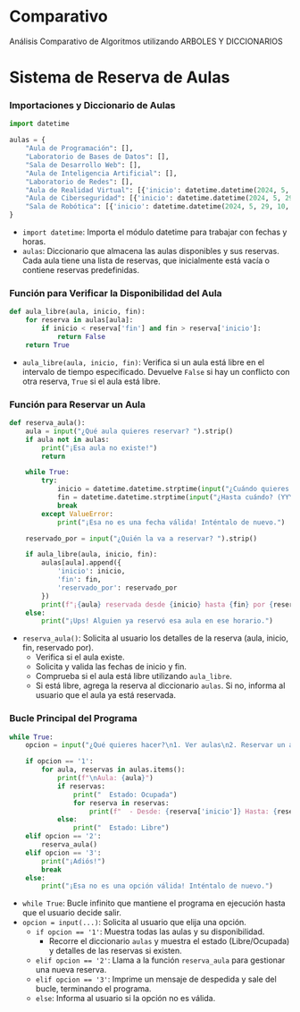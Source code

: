 # Comparativo
Análisis Comparativo de Algoritmos utilizando ARBOLES Y DICCIONARIOS
# Sistema de Reserva de Aulas
### Importaciones y Diccionario de Aulas
```python
import datetime

aulas = {
    "Aula de Programación": [],
    "Laboratorio de Bases de Datos": [],
    "Sala de Desarrollo Web": [],
    "Aula de Inteligencia Artificial": [],
    "Laboratorio de Redes": [],
    "Aula de Realidad Virtual": [{'inicio': datetime.datetime(2024, 5, 29, 9, 0), 'fin': datetime.datetime(2024, 5, 29, 12, 0), 'reservado_por': 'Profesor X'}],
    "Aula de Ciberseguridad": [{'inicio': datetime.datetime(2024, 5, 29, 13, 0), 'fin': datetime.datetime(2024, 5, 29, 15, 0), 'reservado_por': 'Profesor Y'}],
    "Sala de Robótica": [{'inicio': datetime.datetime(2024, 5, 29, 10, 0), 'fin': datetime.datetime(2024, 5, 29, 14, 0), 'reservado_por': 'Profesor Z'}]
}
```

- `import datetime`: Importa el módulo datetime para trabajar con fechas y horas.
- `aulas`: Diccionario que almacena las aulas disponibles y sus reservas. Cada aula tiene una lista de reservas, que inicialmente está vacía o contiene reservas predefinidas.

### Función para Verificar la Disponibilidad del Aula

```python
def aula_libre(aula, inicio, fin):
    for reserva in aulas[aula]:
        if inicio < reserva['fin'] and fin > reserva['inicio']:
            return False
    return True
```

- `aula_libre(aula, inicio, fin)`: Verifica si un aula está libre en el intervalo de tiempo especificado. Devuelve `False` si hay un conflicto con otra reserva, `True` si el aula está libre.

### Función para Reservar un Aula

```python
def reserva_aula():
    aula = input("¿Qué aula quieres reservar? ").strip()
    if aula not in aulas:
        print("¡Esa aula no existe!")
        return

    while True:
        try:
            inicio = datetime.datetime.strptime(input("¿Cuándo quieres reservarla? (YYYY-MM-DD HH:MM) "), "%Y-%m-%d %H:%M")
            fin = datetime.datetime.strptime(input("¿Hasta cuándo? (YYYY-MM-DD HH:MM) "), "%Y-%m-%d %H:%M")
            break
        except ValueError:
            print("¡Esa no es una fecha válida! Inténtalo de nuevo.")

    reservado_por = input("¿Quién la va a reservar? ").strip()

    if aula_libre(aula, inicio, fin):
        aulas[aula].append({
            'inicio': inicio,
            'fin': fin,
            'reservado_por': reservado_por
        })
        print(f"¡{aula} reservada desde {inicio} hasta {fin} por {reservado_por}!")
    else:
        print("¡Ups! Alguien ya reservó esa aula en ese horario.")
```

- `reserva_aula()`: Solicita al usuario los detalles de la reserva (aula, inicio, fin, reservado por).
  - Verifica si el aula existe.
  - Solicita y valida las fechas de inicio y fin.
  - Comprueba si el aula está libre utilizando `aula_libre`.
  - Si está libre, agrega la reserva al diccionario `aulas`. Si no, informa al usuario que el aula ya está reservada.

### Bucle Principal del Programa

```python
while True:
    opcion = input("¿Qué quieres hacer?\n1. Ver aulas\n2. Reservar un aula\n3. Salir\n").strip()

    if opcion == '1':
        for aula, reservas in aulas.items():
            print(f"\nAula: {aula}")
            if reservas:
                print("  Estado: Ocupada")
                for reserva in reservas:
                    print(f"  - Desde: {reserva['inicio']} Hasta: {reserva['fin']} Reservado por: {reserva['reservado_por']}")
            else:
                print("  Estado: Libre")
    elif opcion == '2':
        reserva_aula()
    elif opcion == '3':
        print("¡Adiós!")
        break
    else:
        print("¡Esa no es una opción válida! Inténtalo de nuevo.")
```

- `while True`: Bucle infinito que mantiene el programa en ejecución hasta que el usuario decide salir.
- `opcion = input(...)`: Solicita al usuario que elija una opción.
  - `if opcion == '1'`: Muestra todas las aulas y su disponibilidad.
    - Recorre el diccionario `aulas` y muestra el estado (Libre/Ocupada) y detalles de las reservas si existen.
  - `elif opcion == '2'`: Llama a la función `reserva_aula` para gestionar una nueva reserva.
  - `elif opcion == '3'`: Imprime un mensaje de despedida y sale del bucle, terminando el programa.
  - `else`: Informa al usuario si la opción no es válida.


